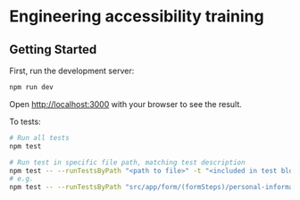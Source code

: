 # Engineering accessibility training

## Getting Started

First, run the development server:

```sh
npm run dev
```

Open [http://localhost:3000](http://localhost:3000) with your browser to see the result.

To tests:

```sh
# Run all tests
npm test

# Run test in specific file path, matching test description
npm test -- --runTestsByPath "<path to file>" -t "<included in test block name>"
# e.g.
npm test -- --runTestsByPath "src/app/form/(formSteps)/personal-information/PersonalInformationStep.test.tsx" -t "updates first name"
```
